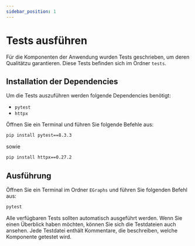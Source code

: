 ```yaml
---
sidebar_position: 1
---
```


# Tests ausführen

Für die Komponenten der Anwendung wurden Tests geschrieben, um deren Qualitätzu garantieren. Diese Tests befinden sich im Ordner `tests`.

## Installation der Dependencies

Um die Tests auszuführen werden folgende Dependencies benötigt:

- `pytest`
- `httpx`

Öffnen Sie ein Terminal und führen Sie folgende Befehle aus:

```bash
pip install pytest==8.3.3
```

sowie 

```bash
pip install httpx==0.27.2
```

## Ausführung

Öffnen Sie ein Terminal im Ordner `EGraphs` und führen Sie folgenden Befehl aus:

```bash
pytest
```

Alle verfügbaren Tests sollten automatisch ausgeführt werden. Wenn Sie einen Überblick haben möchten, können Sie sich die Testdateien auch ansehen. Jede Testdatei enthält Kommentare, die beschreiben, welche Komponente getestet wird.